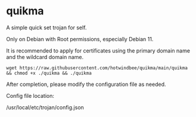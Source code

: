 # quikma
A simple quick set trojan for self.

Only on Debian with Root permissions, especially Debian 11.

It is recommended to apply for certificates using the primary domain name and the wildcard domain name.

```
wget https://raw.githubusercontent.com/hotwindbee/quikma/main/quikma && chmod +x ./quikma && ./quikma
```

After completion, please modify the configuration file as needed.

Config file location:

/usr/local/etc/trojan/config.json
